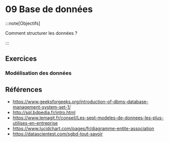 # 09 Base de données

<Reaveal name="database" />

:::note[Objectifs]

Comment structurer les données ?

:::

## Exercices

### Modélisation des données

## Références

- https://www.geeksforgeeks.org/introduction-of-dbms-database-management-system-set-1/
- http://sql.bdpedia.fr/intro.html
- https://www.lemagit.fr/conseil/Les-sept-modeles-de-donnees-les-plus-utilises-en-entreprise
- https://www.lucidchart.com/pages/fr/diagramme-entite-association
- https://datascientest.com/sgbd-tout-savoir
